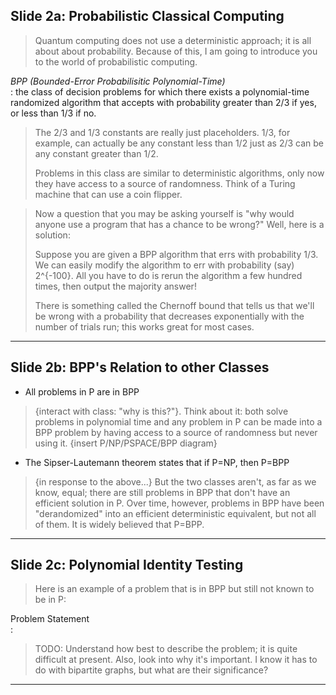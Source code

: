 ## Slide 2a: Probabilistic Classical Computing

> Quantum computing does not use a deterministic approach; it is all about about probability.
> Because of this, I am going to introduce you to the world of probabilistic computing.

*BPP (Bounded-Error Probabilisitic Polynomial-Time)*    
: the class of decision problems for which there exists a polynomial-time randomized algorithm
that accepts with probability greater than $2/3$ if yes, or less than 1/3 if no.

> The 2/3 and 1/3 constants are really just placeholders. 1/3, for example, can actually be
> any constant less than 1/2 just as 2/3 can be any constant greater than 1/2.
> 
> Problems in this class are similar to deterministic algorithms, only now they have access to
> a source of randomness. Think of a Turing machine that can use a coin flipper.

> Now a question that you may be asking yourself is "why would anyone use a program that has a
> chance to be wrong?" Well, here is a solution:
>
> Suppose you are given a BPP algorithm that errs with probability 1/3. We can easily modify the
> algorithm to err with probability (say) 2^{-100}. All you have to do is rerun the algorithm a
> few hundred times, then output the majority answer!
>
> There is something called the Chernoff bound that tells us that we'll be wrong with a
> probability that decreases exponentially with the number of trials run; this works great for
> most cases.

---
## Slide 2b: BPP's Relation to other Classes

- All problems in P are in BPP

> {interact with class: "why is this?"}. Think about it:
> both solve problems in polynomial time and any problem in P can be made into a BPP problem by
> having access to a source of randomness but never using it.
> {insert P/NP/PSPACE/BPP diagram}

- The Sipser-Lautemann theorem states that if P=NP, then P=BPP

> {in response to the above...}
> But the two classes aren't, as far as we know, equal; there are still problems in BPP that
> don't have an efficient solution in P. Over time, however, problems in BPP have been
> "derandomized" into an efficient deterministic equivalent, but not all of them. It is widely
> believed that P=BPP.

---
## Slide 2c: Polynomial Identity Testing

> Here is an example of a problem that is in BPP but still not known to be in P:

Problem Statement   
: 

> TODO: Understand how best to describe the problem; it is quite difficult at present. Also,
> look into why it's important. I know it has to do with bipartite graphs, but what are their
> significance?
---
